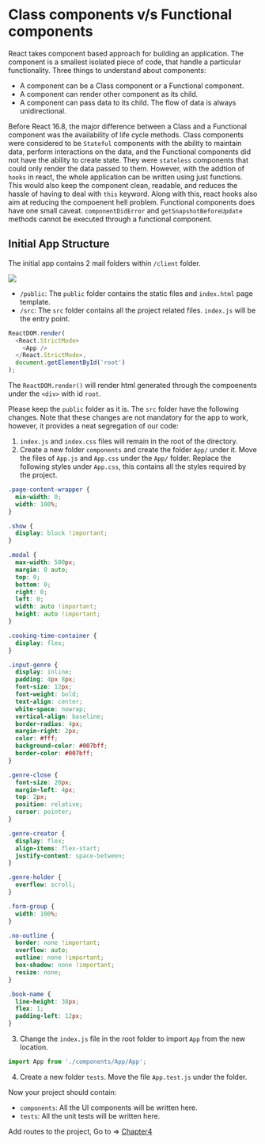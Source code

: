 # Class components v/s Functional components

React takes component based approach for building an application. The component is a smallest isolated piece of code, that handle a particular functionality. Three things to understand about components:

- A component can be a Class component or a Functional component.
- A component can render other component as its child.
- A component can pass data to its child. The flow of data is always unidirectional.

Before React 16.8, the major difference between a Class and a Functional component was the availability of life cycle methods. Class components were considered to be `Stateful` components with the ability to maintain data, perform interactions on the data, and the Functional components did not have the ability to create state. They were `stateless` components that could only render the data passed to them. However, with the addtion of `hooks` in react, the whole application can be written using just functions. This would also keep the component clean, readable, and reduces the hassle of having to deal with `this` keyword. Along with this, react hooks also aim at reducing the compoenent hell problem. Functional components does have one small caveat. `componentDidError` and `getSnapshotBeforeUpdate` methods cannot be executed through a functional component. 

## Initial App Structure

The initial app contains 2 mail folders within `/client` folder. 

<img src="https://i.imgur.com/l7WkthU.png" />

- `/public`: The `public` folder contains the static files and `index.html` page template.
- `/src`: The `src` folder contains all the project related files. `index.js` will be the entry point.

```javascript
ReactDOM.render(
  <React.StrictMode>
    <App />
  </React.StrictMode>,
  document.getElementById('root')
);
```

The `ReactDOM.render()` will render html generated through the compoenents under the `<div>` with id `root`.

Please keep the `public` folder as it is. The `src` folder have the following changes. Note that these changes are not mandatory for the app to work, however, it provides a neat segregation of our code:

1. `index.js` and `index.css` files will remain in the root of the directory.
2. Create a new folder `components` and create the folder `App/` under it. Move the files of `App.js` and `App.css` under the `App/` folder. Replace the following styles under `App.css`, this contains all the styles required by the project.

```css
.page-content-wrapper {
  min-width: 0;
  width: 100%;
}

.show {
  display: block !important;
}

.modal {
  max-width: 500px;
  margin: 0 auto;
  top: 0;
  bottom: 0;
  right: 0;
  left: 0;
  width: auto !important;
  height: auto !important;
}

.cooking-time-container {
  display: flex;
}

.input-genre {
  display: inline;
  padding: 4px 8px;
  font-size: 12px;
  font-weight: bold;
  text-align: center;
  white-space: nowrap;
  vertical-align: baseline;
  border-radius: 4px;
  margin-right: 2px;
  color: #fff;
  background-color: #007bff;
  border-color: #007bff;
}

.genre-close {
  font-size: 20px;
  margin-left: 4px;
  top: 2px;
  position: relative;
  cursor: pointer;
}

.genre-creator {
  display: flex;
  align-items: flex-start;
  justify-content: space-between;
}

.genre-holder {
  overflow: scroll;
}

.form-group {
  width: 100%;
}

.no-outline {
  border: none !important;
  overflow: auto;
  outline: none !important;
  box-shadow: none !important;
  resize: none;
}

.book-name {
  line-height: 38px;
  flex: 1;
  padding-left: 12px;
}
```
3. Change the `index.js` file in the root folder to import `App` from the new location.
```javascript
import App from './components/App/App';
```
4. Create a new folder `tests`. Move the file `App.test.js` under the folder.


Now your project should contain: 
- `components`: All the UI components will be written here.
- `tests`: All the unit tests will be written here.

Add routes to the project, Go to => [Chapter4](/lessons/chapter4.md)